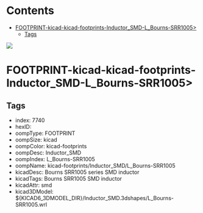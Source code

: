 



Contents
========

* [FOOTPRINT-kicad-kicad-footprints-Inductor_SMD-L_Bourns-SRR1005>](#footprint-kicad-kicad-footprints-inductor_smd-l_bourns-srr1005)
	* [Tags](#tags)
  
![][im]
# FOOTPRINT-kicad-kicad-footprints-Inductor_SMD-L_Bourns-SRR1005>

## Tags

- index: 7740
- hexID: 
- oompType: FOOTPRINT
- oompSize: kicad
- oompColor: kicad-footprints
- oompDesc: Inductor_SMD
- oompIndex: L_Bourns-SRR1005
- oompName: kicad-footprints/Inductor_SMD/L_Bourns-SRR1005
- kicadDesc: Bourns SRR1005 series SMD inductor
- kicadTags: Bourns SRR1005 SMD inductor
- kicadAttr: smd
- kicad3DModel: ${KICAD6_3DMODEL_DIR}/Inductor_SMD.3dshapes/L_Bourns-SRR1005.wrl



[im]: image.png
